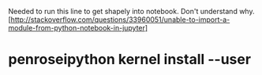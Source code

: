 Needed to run this line to get shapely into notebook. Don't understand why.
[http://stackoverflow.com/questions/33960051/unable-to-import-a-module-from-python-notebook-in-jupyter]
# penroseipython kernel install --user

